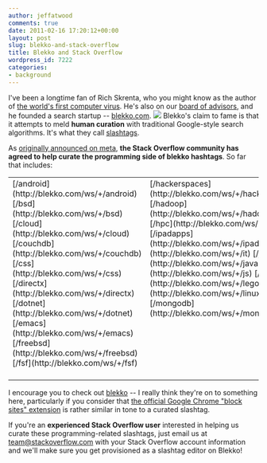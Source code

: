 ```yaml
---
author: jeffatwood
comments: true
date: 2011-02-16 17:20:12+00:00
layout: post
slug: blekko-and-stack-overflow
title: Blekko and Stack Overflow
wordpress_id: 7222
categories:
- background
---
```


I've been a longtime fan of Rich Skrenta, who you might know as the author of [the world's first computer virus](http://en.wikipedia.org/wiki/Elk_Cloner). He's also on our [board of advisors](http://stackexchange.com/about/management#advisors), and he founded a search startup -- [blekko.com](http://blekko.com).
[![](http://blog.stackoverflow.com/wp-content/uploads/blekko-slash-the-web-logo.png)](http://blekko.com/)
Blekko's claim to fame is that it attempts to meld **human curation** with traditional Google-style search algorithms. It's what they call [slashtags](http://blekko.com/tag/show).

As [originally announced on meta](http://meta.stackoverflow.com/questions/77441/community-curation-of-the-blekko-com-programming-slashtags), **the Stack Overflow community has agreed to help curate the programming side of blekko hashtags**. So far that includes:

<table width="400" >
<tr >

<td valign="top" >
[/android](http://blekko.com/ws/+/android) 
[/bsd](http://blekko.com/ws/+/bsd) 
[/cloud](http://blekko.com/ws/+/cloud) 
[/couchdb](http://blekko.com/ws/+/couchdb) 
[/css](http://blekko.com/ws/+/css) 
[/directx](http://blekko.com/ws/+/directx) 
[/dotnet](http://blekko.com/ws/+/dotnet) 
[/emacs](http://blekko.com/ws/+/emacs) 
[/freebsd](http://blekko.com/ws/+/freebsd) 
[/fsf](http://blekko.com/ws/+/fsf) 

</td>

<td valign="top" >
[/hackerspaces](http://blekko.com/ws/+/hackerspaces) 
[/hadoop](http://blekko.com/ws/+/hadoop) 
[/hpc](http://blekko.com/ws/+/hpc) 
[/ipadapps](http://blekko.com/ws/+/ipadapps) 
[/it](http://blekko.com/ws/+/it) 
[/java](http://blekko.com/ws/+/java) 
[/js](http://blekko.com/ws/+/js) 
[/lego](http://blekko.com/ws/+/lego) 
[/linux](http://blekko.com/ws/+/linux) 
[/mongodb](http://blekko.com/ws/+/mongodb) 

</td>

<td valign="top" >
[/ms](http://blekko.com/ws/+/ms) 
[/nosql](http://blekko.com/ws/+/nosql) 
[/open-source](http://blekko.com/ws/+/open-source) 
[/opengl](http://blekko.com/ws/+/opengl) 
[/perl](http://blekko.com/ws/+/perl) 
[/php](http://blekko.com/ws/+/php) 
[/python](http://blekko.com/ws/+/python) 
[/rails](http://blekko.com/ws/+/rails) 
[/ruby](http://blekko.com/ws/+/ruby) 
[/so](http://blekko.com/ws/+/so) 

</td>

<td valign="top" >
[/sql](http://blekko.com/ws/+/sql) 
[/tech](http://blekko.com/ws/+/tech) 
[/techblogs](http://blekko.com/ws/+/techblogs) 
[/ubuntu](http://blekko.com/ws/+/ubuntu) 
[/unix](http://blekko.com/ws/+/unix) 
[/utf8](http://blekko.com/ws/+/utf8) 
[/ux](http://blekko.com/ws/+/ux) 
[/videogames](http://blekko.com/ws/+/videogames) 
[/vim](http://blekko.com/ws/+/vim) 
[/webdesign](http://blekko.com/ws/+/webdesign) 
[/windows](http://blekko.com/ws/+/windows) 

</td>
</table>

I encourage you to check out [blekko](http://blekko.com) -- I really think they're on to something here, particularly if you consider that [the official Google Chrome "block sites" extension](http://googleblog.blogspot.com/2011/02/new-chrome-extension-block-sites-from.html) is rather similar in tone to a curated slashtag.

If you're an **experienced Stack Overflow user** interested in helping us curate these programming-related slashtags, just email us at team@stackoverflow.com with your Stack Overflow account information and we'll make sure you get provisioned as a slashtag editor on Blekko!
